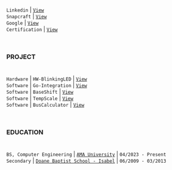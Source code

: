 #

`Linkedin` | [`View`](https://www.linkedin.com/in/kentlouisetonino) <br />
`Snapcraft` | [`View`](https://snapcraft.io/publisher/kentlouisetonino) <br />
`Google` | [`View`](https://g.dev/kentlouisetonino) <br />
`Certification` | [`View`](https://github.com/kentlouisetonino/kentlouisetonino/blob/develop/certification) <br />

<br />

### PROJECT
#

``Hardware`` | `HW-BlinkingLED` | [`View`](https://github.com/kentlouisetonino/hw-blinking-LED) <br />
`Software` | `Go-Integration` | [`View`](https://github.com/kentlouisetonino/go-integration) <br />
`Software` | `BaseShift` | [`View`](https://github.com/kentlouisetonino/baseshift) <br />
`Software` | `TempScale` | [`View`](https://github.com/kentlouisetonino/tempscale) <br />
`Software` | `BusCalculator` | [`View`](https://github.com/kentlouisetonino/bus-calculator) <br />

<br />

### EDUCATION
# 

`BS, Computer Engineering` | [`AMA University`](https://github.com/kentlouisetonino/kentlouisetonino/blob/develop/education/03-BS-Computer-Engineering.md) | `04/2023 - Present` <br />
`Secondary` | [`Doane Baptist School - Isabel`](https://github.com/kentlouisetonino/kentlouisetonino/blob/develop/education/01-High-School.md) | `06/2009 - 03/2013`

